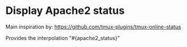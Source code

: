 # Display Apache2 status

Main inspiration by: https://github.com/tmux-plugins/tmux-online-status

Provides the interpolation "#{apache2_status}"
